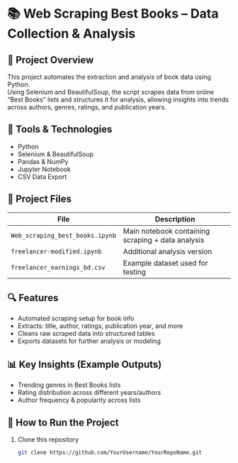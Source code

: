 # 📚 Web Scraping Best Books – Data Collection & Analysis

## 🧠 Project Overview
This project automates the extraction and analysis of book data using Python.  
Using Selenium and BeautifulSoup, the script scrapes data from online “Best Books” lists and structures it for analysis, allowing insights into trends across authors, genres, ratings, and publication years.

## 🚀 Tools & Technologies
- Python
- Selenium & BeautifulSoup
- Pandas & NumPy
- Jupyter Notebook
- CSV Data Export

## 📂 Project Files
| File | Description |
|------|--------------|
| `Web_scraping_best_books.ipynb` | Main notebook containing scraping + data analysis |
| `freelancer-modified.ipynb` | Additional analysis version |
| `freelancer_earnings_bd.csv` | Example dataset used for testing |

## 🔍 Features
- Automated scraping setup for book info
- Extracts: title, author, ratings, publication year, and more
- Cleans raw scraped data into structured tables
- Exports datasets for further analysis or modeling

## 📊 Key Insights (Example Outputs)
- Trending genres in Best Books lists
- Rating distribution across different years/authors
- Author frequency & popularity across lists

## 🏁 How to Run the Project
1. Clone this repository  
   ```bash
   git clone https://github.com/YourUsername/YourRepoName.git
